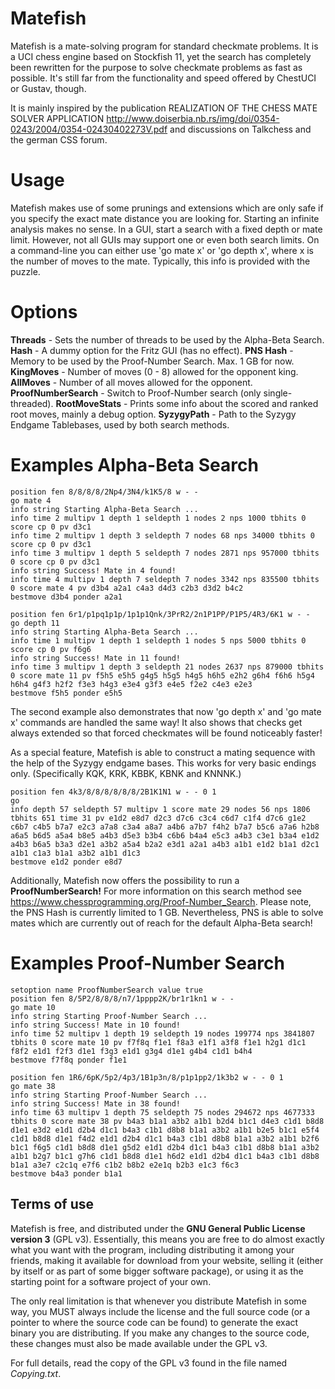 # Matefish
Matefish is a mate-solving program for standard checkmate problems.
It is a UCI chess engine based on Stockfish 11, yet the search has completely been rewritten
for the purpose to solve checkmate problems as fast as possible.
It's still far from the functionality and speed offered by ChestUCI or Gustav, though.

It is mainly inspired by the publication REALIZATION OF THE CHESS MATE SOLVER APPLICATION
http://www.doiserbia.nb.rs/img/doi/0354-0243/2004/0354-02430402273V.pdf
and discussions on Talkchess and the german CSS forum.

# Usage
Matefish makes use of some prunings and extensions which are only safe if you specify the exact mate distance you are looking for. Starting an infinite analysis makes no sense.
In a GUI, start a search with a fixed depth or mate limit. However, not all GUIs may support one or even both search limits. On a command-line you can either use 'go mate x' or 'go depth x', where x is the number of moves to the mate.
Typically, this info is provided with the puzzle.

# Options
**Threads** - Sets the number of threads to be used by the Alpha-Beta Search.
**Hash** - A dummy option for the Fritz GUI (has no effect).
**PNS Hash** - Memory to be used by the Proof-Number Search. Max. 1 GB for now.
**KingMoves** - Number of moves (0 - 8) allowed for the opponent king.
**AllMoves** - Number of all moves allowed for the opponent.
**ProofNumberSearch** - Switch to Proof-Number search (only single-threaded).
**RootMoveStats** - Prints some info about the scored and ranked root moves, mainly a debug option.
**SyzygyPath** - Path to the Syzygy Endgame Tablebases, used by both search methods.

# Examples Alpha-Beta Search
```
position fen 8/8/8/8/2Np4/3N4/k1K5/8 w - -
go mate 4
info string Starting Alpha-Beta Search ...
info time 2 multipv 1 depth 1 seldepth 1 nodes 2 nps 1000 tbhits 0 score cp 0 pv d3c1
info time 2 multipv 1 depth 3 seldepth 7 nodes 68 nps 34000 tbhits 0 score cp 0 pv d3c1
info time 3 multipv 1 depth 5 seldepth 7 nodes 2871 nps 957000 tbhits 0 score cp 0 pv d3c1
info string Success! Mate in 4 found!
info time 4 multipv 1 depth 7 seldepth 7 nodes 3342 nps 835500 tbhits 0 score mate 4 pv d3b4 a2a1 c4a3 d4d3 c2b3 d3d2 b4c2
bestmove d3b4 ponder a2a1

position fen 6r1/p1pq1p1p/1p1p1Qnk/3PrR2/2n1P1PP/P1P5/4R3/6K1 w - -
go depth 11
info string Starting Alpha-Beta Search ...
info time 1 multipv 1 depth 1 seldepth 1 nodes 5 nps 5000 tbhits 0 score cp 0 pv f6g6
info string Success! Mate in 11 found!
info time 3 multipv 1 depth 3 seldepth 21 nodes 2637 nps 879000 tbhits 0 score mate 11 pv f5h5 e5h5 g4g5 h5g5 h4g5 h6h5 e2h2 g6h4 f6h6 h5g4 h6h4 g4f3 h2f2 f3e3 h4g3 e3e4 g3f3 e4e5 f2e2 c4e3 e2e3
bestmove f5h5 ponder e5h5
```

The second example also demonstrates that now 'go depth x' and 'go mate x' commands are handled the same way!
It also shows that checks get always extended so that forced checkmates will be found noticeably faster!

As a special feature, Matefish is able to construct a mating sequence with the help of the Syzygy endgame bases.
This works for very basic endings only. (Specifically KQK, KRK, KBBK, KBNK and KNNNK.)

```
position fen 4k3/8/8/8/8/8/8/2B1K1N1 w - - 0 1
go
info depth 57 seldepth 57 multipv 1 score mate 29 nodes 56 nps 1806 tbhits 651 time 31 pv e1d2 e8d7 d2c3 d7c6 c3c4 c6d7 c1f4 d7c6 g1e2 c6b7 c4b5 b7a7 e2c3 a7a8 c3a4 a8a7 a4b6 a7b7 f4h2 b7a7 b5c6 a7a6 h2b8 a6a5 b6d5 a5a4 b8e5 a4b3 d5e3 b3b4 c6b6 b4a4 e5c3 a4b3 c3e1 b3a4 e1d2 a4b3 b6a5 b3a3 d2e1 a3b2 a5a4 b2a2 e3d1 a2a1 a4b3 a1b1 e1d2 b1a1 d2c1 a1b1 c1a3 b1a1 a3b2 a1b1 d1c3
bestmove e1d2 ponder e8d7

```

Additionally, Matefish now offers the possibility to run a **ProofNumberSearch!**
For more information on this search method see https://www.chessprogramming.org/Proof-Number_Search.
Please note, the PNS Hash is currently limited to 1 GB. Nevertheless, PNS is able to solve mates
which are currently out of reach for the default Alpha-Beta search!

# Examples Proof-Number Search
```
setoption name ProofNumberSearch value true
position fen 8/5P2/8/8/8/n7/1pppp2K/br1r1kn1 w - -
go mate 10
info string Starting Proof-Number Search ...
info string Success! Mate in 10 found!
info time 52 multipv 1 depth 19 seldepth 19 nodes 199774 nps 3841807 tbhits 0 score mate 10 pv f7f8q f1e1 f8a3 e1f1 a3f8 f1e1 h2g1 d1c1 f8f2 e1d1 f2f3 d1e1 f3g3 e1d1 g3g4 d1e1 g4b4 c1d1 b4h4
bestmove f7f8q ponder f1e1

position fen 1R6/6pK/5p2/4p3/1B1p3n/8/p1p1pp2/1k3b2 w - - 0 1
go mate 38
info string Starting Proof-Number Search ...
info string Success! Mate in 38 found!
info time 63 multipv 1 depth 75 seldepth 75 nodes 294672 nps 4677333 tbhits 0 score mate 38 pv b4a3 b1a1 a3b2 a1b1 b2d4 b1c1 d4e3 c1d1 b8d8 d1e1 e3d2 e1d1 d2b4 d1c1 b4a3 c1b1 d8b8 b1a1 a3b2 a1b1 b2e5 b1c1 e5f4 c1d1 b8d8 d1e1 f4d2 e1d1 d2b4 d1c1 b4a3 c1b1 d8b8 b1a1 a3b2 a1b1 b2f6 b1c1 f6g5 c1d1 b8d8 d1e1 g5d2 e1d1 d2b4 d1c1 b4a3 c1b1 d8b8 b1a1 a3b2 a1b1 b2g7 b1c1 g7h6 c1d1 b8d8 d1e1 h6d2 e1d1 d2b4 d1c1 b4a3 c1b1 d8b8 b1a1 a3e7 c2c1q e7f6 c1b2 b8b2 e2e1q b2b3 e1c3 f6c3
bestmove b4a3 ponder b1a1
```

## Terms of use

Matefish is free, and distributed under the **GNU General Public License version 3**
(GPL v3). Essentially, this means you are free to do almost exactly
what you want with the program, including distributing it among your
friends, making it available for download from your website, selling
it (either by itself or as part of some bigger software package), or
using it as the starting point for a software project of your own.

The only real limitation is that whenever you distribute Matefish in
some way, you MUST always include the license and the full source code
(or a pointer to where the source code can be found) to generate the 
exact binary you are distributing. If you make any changes to the
source code, these changes must also be made available under the GPL v3.

For full details, read the copy of the GPL v3 found in the file named
*Copying.txt*.
